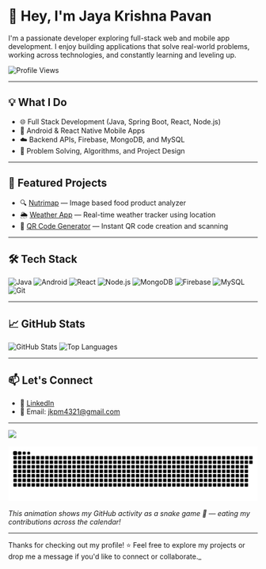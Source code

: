# 👋 Hey, I'm Jaya Krishna Pavan

I'm a passionate developer exploring full-stack web and mobile app development. I enjoy building applications that solve real-world problems, working across technologies, and constantly learning and leveling up.

![Profile Views](https://komarev.com/ghpvc/?username=jkplearner&style=flat&color=blue)

---

## 💡 What I Do

- 🌐 Full Stack Development (Java, Spring Boot, React, Node.js)
- 📱 Android & React Native Mobile Apps
- ☁️ Backend APIs, Firebase, MongoDB, and MySQL
- 🎯 Problem Solving, Algorithms, and Project Design

---

## 🚀 Featured Projects

- 🔍 [Nutrimap](https://github.com/jkplearner/Nutrimap-FoodAnalyzer) — Image based food product analyzer
- 🌦️ [Weather App](https://github.com/jkplearner/WeatherApplication) — Real-time weather tracker using location
- 📸 [QR Code Generator](https://github.com/jkplearner/QR-code-Generator) — Instant QR code creation and scanning

---

## 🛠️ Tech Stack

![Java](https://img.shields.io/badge/Java-ED8B00?style=flat&logo=java&logoColor=white)
![Android](https://img.shields.io/badge/Android-3DDC84?style=flat&logo=android&logoColor=white)
![React](https://img.shields.io/badge/React-20232A?style=flat&logo=react&logoColor=61DAFB)
![Node.js](https://img.shields.io/badge/Node.js-43853D?style=flat&logo=node-dot-js&logoColor=white)
![MongoDB](https://img.shields.io/badge/MongoDB-4EA94B?style=flat&logo=mongodb&logoColor=white)
![Firebase](https://img.shields.io/badge/Firebase-FFCA28?style=flat&logo=firebase&logoColor=black)
![MySQL](https://img.shields.io/badge/MySQL-00758F?style=flat&logo=mysql&logoColor=white)
![Git](https://img.shields.io/badge/Git-F05032?style=flat&logo=git&logoColor=white)

---

## 📈 GitHub Stats

![GitHub Stats](https://github-readme-stats.vercel.app/api?username=jkplearner&show_icons=true&theme=radical&count_private=true)
![Top Languages](https://github-readme-stats.vercel.app/api/top-langs/?username=jkplearner&layout=compact&theme=radical)

---

## 📫 Let's Connect

- 💼 [LinkedIn](https://www.linkedin.com/in/jaya-krishna-pavan-mummaneni-b3a611293/)
- 📧 Email: [jkpm4321@gmail.com](mailto:jkpm4321@gmail.com)

---
[![](https://visitcount.itsvg.in/api?id=jkplearner&icon=0&color=0)](https://visitcount.itsvg.in)

<p align="center">
  <img src="https://github.com/Subhapreet21/subhapreet21/blob/output/github-snake-dark.svg" alt="snake gif">
  <p><i>This animation shows my GitHub activity as a snake game 🐍 — eating my contributions across the calendar!</i></p>
</p>

---

Thanks for checking out my profile! ⭐ Feel free to explore my projects or drop me a message if you'd like to connect or collaborate._
